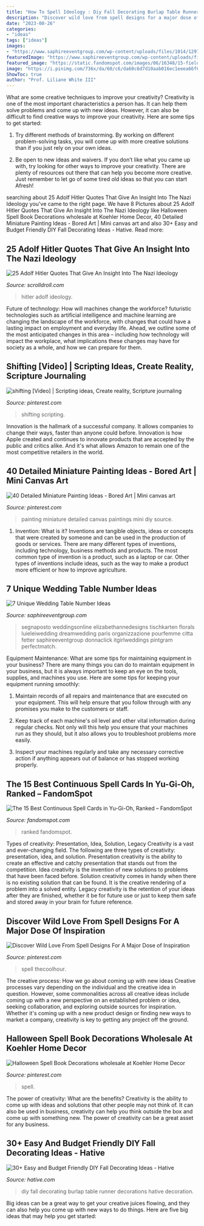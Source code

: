 ```yaml
---
title: "How To Spell Ideology : Diy Fall Decorating Burlap Table Runner Decorations Hative Decoration"
description: "Discover wild love from spell designs for a major dose of inspiration"
date: "2023-08-26"
categories:
- "ideas"
tags: ["ideas"]
images:
- "https://www.saphireeventgroup.com/wp-content/uploads/files/1014/1297/0744/unique_wedding_table_numbers_3.jpg"
featuredImage: "https://www.saphireeventgroup.com/wp-content/uploads/files/1014/1297/0744/unique_wedding_table_numbers_3.jpg"
featured_image: "https://static.fandomspot.com/images/06/16348/15-field-barrier-yugioh-card.jpg"
image: "https://i.pinimg.com/736x/da/60/c6/da60c6d7d10aab016ec1eeea66f64303.jpg"
ShowToc: true
author: "Prof. Liliane White III"
---
```



What are some creative techniques to improve your creativity?
Creativity is one of the most important characteristics a person has. It can help them solve problems and come up with new ideas. However, it can also be difficult to find creative ways to improve your creativity. Here are some tips to get started: 
1. Try different methods of brainstorming. By working on different problem-solving tasks, you will come up with more creative solutions than if you just rely on your own ideas.

2. Be open to new ideas and waivers. If you don’t like what you came up with, try looking for other ways to improve your creativity. There are plenty of resources out there that can help you become more creative. Just remember to let go of some tired old ideas so that you can start Afresh!

	

		
searching about 25 Adolf Hitler Quotes That Give An Insight Into The Nazi Ideology you've came to the right page. We have 8 Pictures about 25 Adolf Hitler Quotes That Give An Insight Into The Nazi Ideology like Halloween Spell Book Decorations wholesale at Koehler Home Decor, 40 Detailed Miniature Painting Ideas - Bored Art | Mini canvas art and also 30+ Easy and Budget Friendly DIY Fall Decorating Ideas - Hative. Read more:
		
    
## 25 Adolf Hitler Quotes That Give An Insight Into The Nazi Ideology

<img loading=lazy src="https://www.scrolldroll.com/wp-content/uploads/2020/07/Adolf-Hitler-Quotes-Featured.jpg" onerror="this.onerror=null;this.src='https://tse4.mm.bing.net/th?id=OIP.oCsq-lx8aPr4hqJuo6svmwHaD4&amp;pid=15.1';" alt="25 Adolf Hitler Quotes That Give An Insight Into The Nazi Ideology">

_Source: scrolldroll.com_

>hitler adolf ideology. 

	

Future of technology: How will machines change the workforce?
futuristic technologies such as artificial intelligence and machine learning are changing the landscape of the workforce, with changes that could have a lasting impact on employment and everyday life. Ahead, we outline some of the most anticipated changes in this area – including how technology will impact the workplace, what implications these changes may have for society as a whole, and how we can prepare for them.

    
## Shifting [Video] | Scripting Ideas, Create Reality, Scripture Journaling

<img loading=lazy src="https://i.pinimg.com/736x/2a/41/66/2a4166272923739a106f311a065d5286.jpg" onerror="this.onerror=null;this.src='https://tse2.mm.bing.net/th?id=OIP.cG9OcmzQe6pgC9h-U_d-oAHaNK&amp;pid=15.1';" alt="shifting [Video] | Scripting ideas, Create reality, Scripture journaling">

_Source: pinterest.com_

>shifting scripting. 

	

Innovation is the hallmark of a successful company. It allows companies to change their ways, faster than anyone could before. Innovation is how Apple created and continues to innovate products that are accepted by the public and critics alike. And it's what allows Amazon to remain one of the most competitive retailers in the world.

    
## 40 Detailed Miniature Painting Ideas - Bored Art | Mini Canvas Art

<img loading=lazy src="https://i.pinimg.com/736x/5b/8b/e3/5b8be3bf1998e78b8b0619411d51eb4f.jpg" onerror="this.onerror=null;this.src='https://tse1.mm.bing.net/th?id=OIP.eRbYZmS6UL8XTLgsOOKi_wHaJ4&amp;pid=15.1';" alt="40 Detailed Miniature Painting Ideas - Bored Art | Mini canvas art">

_Source: pinterest.com_

>painting miniature detailed canvas paintings mini diy source. 

	

1. Invention: What is it?
Inventions are tangible objects, ideas or concepts that were created by someone and can be used in the production of goods or services. There are many different types of inventions, including technology, business methods and products. The most common type of invention is a product, such as a laptop or car. Other types of inventions include ideas, such as the way to make a product more efficient or how to improve agriculture.

    
## 7 Unique Wedding Table Number Ideas

<img loading=lazy src="https://www.saphireeventgroup.com/wp-content/uploads/files/1014/1297/0744/unique_wedding_table_numbers_3.jpg" onerror="this.onerror=null;this.src='https://tse3.mm.bing.net/th?id=OIP.qBfgzQTS8nbW668M5eZwJwAAAA&amp;pid=15.1';" alt="7 Unique Wedding Table Number Ideas">

_Source: saphireeventgroup.com_

>segnaposto weddingsonline elizabethannedesigns tischkarten florals luieleiwedding dreamwedding paris organizzazione pourfemme citta fetter saphireeventgroup donnaclick itgirlweddings pintgram perfectmatch. 

	

Equipment Maintenance: What are some tips for maintaining equipment in your business?
There are many things you can do to maintain equipment in your business, but it is always important to keep an eye on the tools, supplies, and machines you use. Here are some tips for keeping your equipment running smoothly:
1. Maintain records of all repairs and maintenance that are executed on your equipment. This will help ensure that you follow through with any promises you make to the customers or staff.

2. Keep track of each machine's oil level and other vital information during regular checks. Not only will this help you ensure that your machines run as they should, but it also allows you to troubleshoot problems more easily.

3. Inspect your machines regularly and take any necessary corrective action if anything appears out of balance or has stopped working properly.

    
## The 15 Best Continuous Spell Cards In Yu-Gi-Oh, Ranked – FandomSpot

<img loading=lazy src="https://static.fandomspot.com/images/06/16348/15-field-barrier-yugioh-card.jpg" onerror="this.onerror=null;this.src='https://tse3.mm.bing.net/th?id=OIP.JtBPVIba4EMHRaIHxHaooQAAAA&amp;pid=15.1';" alt="The 15 Best Continuous Spell Cards in Yu-Gi-Oh, Ranked – FandomSpot">

_Source: fandomspot.com_

>ranked fandomspot. 

	

Types of creativity: Presentation, Idea, Solution, Legacy
Creativity is a vast and ever-changing field. The following are three types of creativity: presentation, idea, and solution. Presentation creativity is the ability to create an effective and catchy presentation that stands out from the competition. Idea creativity is the invention of new solutions to problems that have been faced before. Solution creativity comes in handy when there is no existing solution that can be found. It is the creative rendering of a problem into a solved entity. Legacy creativity is the retention of your ideas after they are finished, whether it be for future use or just to keep them safe and stored away in your brain for future reference.

    
## Discover Wild Love From Spell Designs For A Major Dose Of Inspiration

<img loading=lazy src="https://i.pinimg.com/736x/74/0c/29/740c2960633794d06ccdcc9626ce83da.jpg" onerror="this.onerror=null;this.src='https://tse1.mm.bing.net/th?id=OIP.GRNcdz38IEVcvKCxhuFZJQHaLH&amp;pid=15.1';" alt="Discover Wild Love From Spell Designs For A Major Dose of Inspiration">

_Source: pinterest.com_

>spell thecoolhour. 

	

The creative process: How we go about coming up with new ideas
Creative processes vary depending on the individual and the creative idea in question. However, some commonalities across all creative ideas include coming up with a new perspective on an established problem or idea, seeking collaboration, and exploring outside sources for inspiration. Whether it's coming up with a new product design or finding new ways to market a company, creativity is key to getting any project off the ground.

    
## Halloween Spell Book Decorations Wholesale At Koehler Home Decor

<img loading=lazy src="https://i.pinimg.com/736x/da/60/c6/da60c6d7d10aab016ec1eeea66f64303.jpg" onerror="this.onerror=null;this.src='https://tse3.mm.bing.net/th?id=OIP.sIdEaMxVooWpmTQEeqm_mgHaJ8&amp;pid=15.1';" alt="Halloween Spell Book Decorations wholesale at Koehler Home Decor">

_Source: pinterest.com_

>spell. 

	

The power of creativity: What are the benefits?
Creativity is the ability to come up with ideas and solutions that other people may not think of. It can also be used in business, creativity can help you think outside the box and come up with something new. The power of creativity can be a great asset for any business.

    
## 30+ Easy And Budget Friendly DIY Fall Decorating Ideas - Hative

<img loading=lazy src="https://hative.com/wp-content/uploads/2017/09/fall-decorations-diy/31-fall-decoration-diy-ideas-tutorials.jpg" onerror="this.onerror=null;this.src='https://tse4.mm.bing.net/th?id=OIP.KaINovb_QbhELCwDIeJDJwHaPK&amp;pid=15.1';" alt="30+ Easy and Budget Friendly DIY Fall Decorating Ideas - Hative">

_Source: hative.com_

>diy fall decorating burlap table runner decorations hative decoration. 

	

Big ideas can be a great way to get your creative juices flowing, and they can also help you come up with new ways to do things. Here are five big ideas that may help you get started: 

